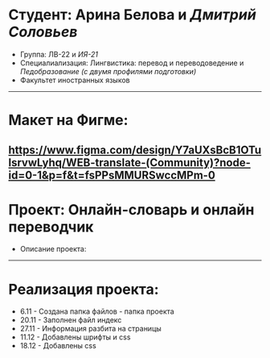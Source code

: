 # Студент: Арина Белова и *Дмитрий* *Соловьев*
- Группа: ЛВ-22 и *ИЯ-21*
- Специалиализация: Лингвистика: перевод и переводоведение и *Педобразование* *(с* *двумя* *профилями* *подготовки)*
- Факультет иностранных языков
---
# Макет на Фигме:
https://www.figma.com/design/Y7aUXsBcB1OTulsrvwLyhq/WEB-translate-(Community)?node-id=0-1&p=f&t=fsPPsMMURSwccMPm-0
---
# Проект: Онлайн-словарь и онлайн переводчик
- Описание проекта: 
---
# Реализация проекта:
- 6.11 - Создана папка файлов - папка проекта
- 20.11 - Заполнен файл индекс
- 27.11 - Информация разбита на страницы
- 11.12 - Добавлены шрифты и css
- 18.12 - Добавлены css
